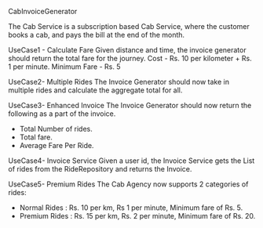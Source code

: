 CabInvoiceGenerator

The Cab Service is a subscription based Cab Service, where the customer books a cab, and pays the bill at the end of the month.

UseCase1 - Calculate Fare
Given distance and time, the invoice generator should return the total fare for the journey.
Cost - Rs. 10 per kilometer + Rs. 1 per minute.
Minimum Fare - Rs. 5

UseCase2- Multiple Rides
The Invoice Generator should now take in multiple rides and calculate the aggregate total for all.

UseCase3- Enhanced Invoice
The Invoice Generator should now return the following as a part of the invoice.
- Total Number of rides.
- Total fare.
- Average Fare Per Ride.

UseCase4- Invoice Service 
Given a user id, the Invoice Service gets the List of rides from the RideRepository and returns the Invoice.

UseCase5- Premium Rides
The Cab Agency now supports 2 categories of rides:
- Normal Rides : Rs. 10 per km, Rs 1 per minute, Minimum fare of Rs. 5.
- Premium Rides : Rs. 15 per km, Rs. 2 per minute, Minimum fare of Rs. 20.
